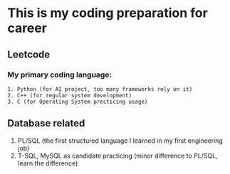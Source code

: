 # This is my coding preparation for career

## Leetcode
### My primary coding language:
    1. Python (for AI project, too many frameworks rely on it)
    2. C++ (for regular system development)
    3. C (for Operating System precticing usage)

## Database related
  1. PL/SQL (the first structured language I learned in my first engineering job)
  2. T-SQL, MySQL as candidate practicing (minor difference to PL/SQL, learn the difference)
